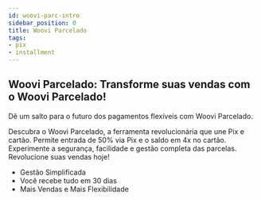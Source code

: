 ```yaml
---
id: woovi-parc-intro
sidebar_position: 0
title: Woovi Parcelado
tags:
- pix
- installment
---
```


## Woovi Parcelado: Transforme suas vendas com o Woovi Parcelado!
Dê um salto para o futuro dos pagamentos flexíveis com Woovi Parcelado.

Descubra o Woovi Parcelado, a ferramenta revolucionária que une Pix e cartão. Permite entrada de 50% via Pix e o saldo em 4x no cartão. Experimente a segurança, facilidade e gestão completa das parcelas. Revolucione suas vendas hoje!

- Gestão Simplificada
- Você recebe tudo em 30 dias
- Mais Vendas e Mais Flexibilidade